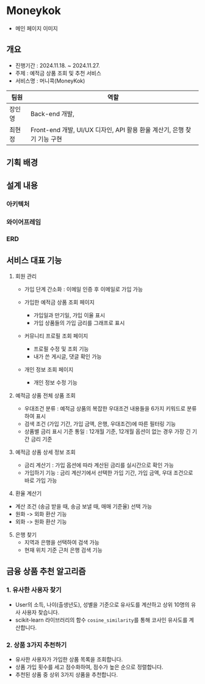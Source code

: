 # Moneykok
- 메인 페이지 이미지


## 개요
- 진행기간 : 2024.11.18. ~ 2024.11.27.
- 주제 :  예적금 상품 조회 및 추천 서비스
- 서비스명 : 머니콕(MoneyKok)
  
| 팀원  | 역할 |
|--------|-------|
|장인영| Back-end 개발, |
|최현정| Front-end 개발, UI/UX 디자인, API 활용 환율 계산기, 은행 찾기 기능 구현 |


## 기획 배경


## 설계 내용 
### 아키텍처

### 와이어프레임

### ERD



## 서비스 대표 기능
1. 회원 관리
   - 가입 단계 간소화 : 이메일 인증 후 이메일로 가입 가능

   - 가입한 예적금 상품 조회 페이지
     - 가입일과 만기일, 가입 이율 표시
     - 가입 상품들의 가입 금리를 그래프로 표시
  
   - 커뮤니티 프로필 조회 페이지
     - 프로필 수정 및 조회 기능
     - 내가 쓴 게시글, 댓글 확인 가능
  
   - 개인 정보 조회 페이지
     - 개인 정보 수정 기능
   
   
   
2. 예적금 상품 전체 상품 조회
   - 우대조건 분류 : 예적금 상품의 복잡한 우대조건 내용들을 6가지 키워드로 분류하여 표시
   - 검색 조건 (가입 기간, 가입 금액, 은행, 우대조건)에 따른 필터링 기능
   - 상품별 금리 표시 기준 통일 : 12개월 기준, 12개월 옵션이 없는 경우 가장 긴 기간 금리 기준
  


3. 예적금 상품 상세 정보 조회
   - 금리 계산기 : 가입 옵션에 따라 계산된 금리를 실시간으로 확인 가능
   - 가입하기 기능 : 금리 계산기에서 선택한 가입 기간, 가입 금액, 우대 조건으로 바로 가입 가능



4.  환율 계산기
   - 계산 조건 (송금 받을 때, 송금 보낼 때, 매매 기준율) 선택 가능
   - 원화 -> 외화 환산 기능
   - 외화 -> 원화 환산 기능
  

5. 은행 찾기
   - 지역과 은행을 선택하여 검색 가능
   - 현재 위치 기준 근처 은행 검색 기능


## 금융 상품 추천 알고리즘
### 1. 유사한 사용자 찾기
- User의 소득, 나이(출생년도), 성별을 기준으로 유사도를 계산하고 상위 10명의 유사 사용자 찾습니다.
- scikit-learn 라이브러리의 함수 `cosine_similarity`를 통해 코사인 유사도를 계산합니다.
### 2. 상품 3가지 추천하기
- 유사한 사용자가 가입한 상품 목록을 조회합니다.
- 상품 가입 횟수를 세고 점수화하여, 점수가 높은 순으로 정렬합니다.
- 추천된 상품 중 상위 3가지 상품을 추천합니다.